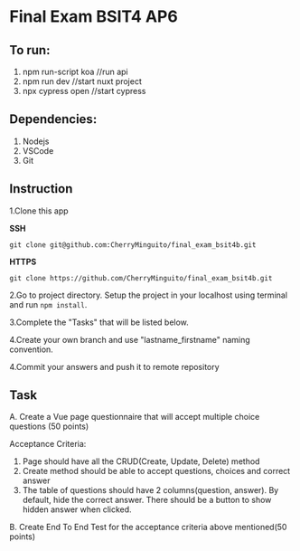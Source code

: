 # Final Exam BSIT4 AP6

## To run:
1. npm run-script koa //run api
2. npm run dev //start nuxt project
3. npx cypress open //start cypress

## Dependencies:
1. Nodejs
2. VSCode
3. Git

## Instruction
1.Clone this app 

**SSH**
```
git clone git@github.com:CherryMinguito/final_exam_bsit4b.git
```

**HTTPS**
```
git clone https://github.com/CherryMinguito/final_exam_bsit4b.git
```

2.Go to project directory. Setup the project in your localhost using terminal and run `npm install`.

3.Complete the "Tasks" that will be listed below.

4.Create your own branch and use "lastname_firstname" naming convention.

4.Commit your answers and push it to remote repository

## Task

A. Create a Vue page questionnaire that will accept multiple choice questions (50 points)

Acceptance Criteria:
1. Page should have all the CRUD(Create, Update, Delete) method
2. Create method should be able to accept questions, choices and correct answer
3. The table of questions should have 2 columns(question, answer). By default, hide the correct answer. There should be a button to show hidden answer when clicked.

B. Create End To End Test for the acceptance criteria above mentioned(50 points)

